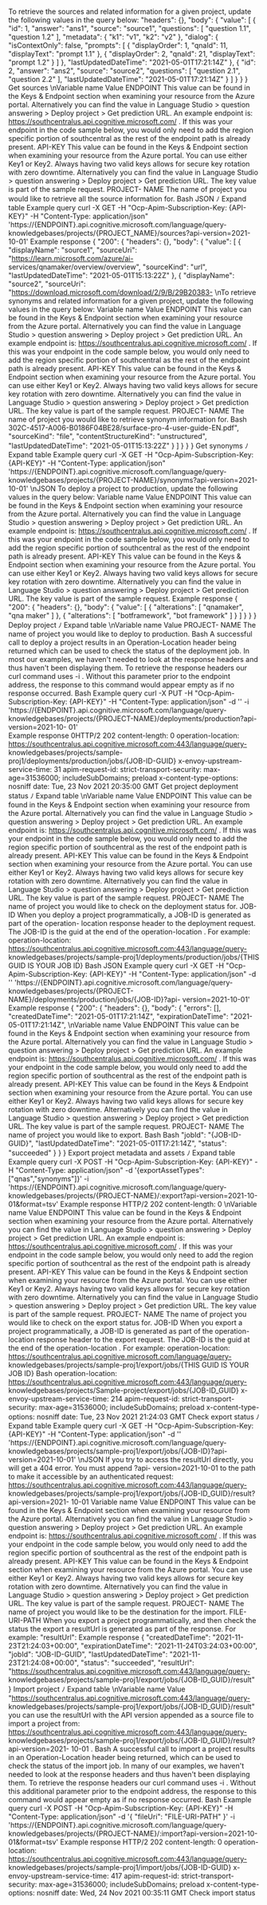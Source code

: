 To retrieve the sources and related information for a given project, update the following values
in the query below:
      "headers": {},
      "body": {
        "value": [
          {
            "id": 1,
            "answer": "ans1",
            "source": "source1",
            "questions": [
              "question 1.1",
              "question 1.2"
            ],
            "metadata": {
              "k1": "v1",
              "k2": "v2"
            },
            "dialog": {
              "isContextOnly": false,
              "prompts": [
                {
                  "displayOrder": 1,
                  "qnaId": 11,
                  "displayText": "prompt 1.1"
                },
                {
                  "displayOrder": 2,
                  "qnaId": 21,
                  "displayText": "prompt 1.2"
                }
              ]
            },
            "lastUpdatedDateTime": "2021-05-01T17:21:14Z"
          },
          {
            "id": 2,
            "answer": "ans2",
            "source": "source2",
            "questions": [
              "question 2.1",
              "question 2.2"
            ],
            "lastUpdatedDateTime": "2021-05-01T17:21:14Z"
          }
        ]
      }
    }
  }
Get sources
\nVariable
name
Value
ENDPOINT
This value can be found in the Keys & Endpoint section when examining your resource from
the Azure portal. Alternatively you can find the value in Language Studio > question
answering > Deploy project > Get prediction URL. An example endpoint is:
https://southcentralus.api.cognitive.microsoft.com/ . If this was your endpoint in the code
sample below, you would only need to add the region specific portion of southcentral  as the
rest of the endpoint path is already present.
API-KEY
This value can be found in the Keys & Endpoint section when examining your resource from
the Azure portal. You can use either Key1 or Key2. Always having two valid keys allows for
secure key rotation with zero downtime. Alternatively you can find the value in Language
Studio > question answering > Deploy project > Get prediction URL. The key value is part
of the sample request.
PROJECT-
NAME
The name of project you would like to retrieve all the source information for.
Bash
JSON
ﾉ
Expand table
Example query
curl -X GET -H "Ocp-Apim-Subscription-Key: {API-KEY}" -H "Content-Type: 
application/json" 'https://{ENDPOINT}.api.cognitive.microsoft.com/language/query-
knowledgebases/projects/{PROJECT_NAME}/sources?api-version=2021-10-01'
Example response
{
    "200": {
      "headers": {},
      "body": {
        "value": [
          {
            "displayName": "source1",
            "sourceUri": "https://learn.microsoft.com/azure/ai-
services/qnamaker/overview/overview",
            "sourceKind": "url",
            "lastUpdatedDateTime": "2021-05-01T15:13:22Z"
          },
          {
            "displayName": "source2",
            "sourceUri": "https://download.microsoft.com/download/2/9/B/29B20383-
\nTo retrieve synonyms and related information for a given project, update the following values
in the query below:
Variable
name
Value
ENDPOINT
This value can be found in the Keys & Endpoint section when examining your resource from
the Azure portal. Alternatively you can find the value in Language Studio > question
answering > Deploy project > Get prediction URL. An example endpoint is:
https://southcentralus.api.cognitive.microsoft.com/ . If this was your endpoint in the code
sample below, you would only need to add the region specific portion of southcentral  as the
rest of the endpoint path is already present.
API-KEY
This value can be found in the Keys & Endpoint section when examining your resource from
the Azure portal. You can use either Key1 or Key2. Always having two valid keys allows for
secure key rotation with zero downtime. Alternatively you can find the value in Language
Studio > question answering > Deploy project > Get prediction URL. The key value is part
of the sample request.
PROJECT-
NAME
The name of project you would like to retrieve synonym information for.
Bash
302C-4517-A006-B0186F04BE28/surface-pro-4-user-guide-EN.pdf",
            "sourceKind": "file",
            "contentStructureKind": "unstructured",
            "lastUpdatedDateTime": "2021-05-01T15:13:22Z"
          }
        ]
      }
    }
  }
Get synonyms
ﾉ
Expand table
Example query
curl -X GET -H "Ocp-Apim-Subscription-Key: {API-KEY}" -H "Content-Type: 
application/json" 'https://{ENDPOINT}.api.cognitive.microsoft.com/language/query-
knowledgebases/projects/{PROJECT-NAME}/synonyms?api-version=2021-10-01'
\nJSON
To deploy a project to production, update the following values in the query below:
Variable
name
Value
ENDPOINT
This value can be found in the Keys & Endpoint section when examining your resource from
the Azure portal. Alternatively you can find the value in Language Studio > question
answering > Deploy project > Get prediction URL. An example endpoint is:
https://southcentralus.api.cognitive.microsoft.com/ . If this was your endpoint in the code
sample below, you would only need to add the region specific portion of southcentral  as the
rest of the endpoint path is already present.
API-KEY
This value can be found in the Keys & Endpoint section when examining your resource from
the Azure portal. You can use either Key1 or Key2. Always having two valid keys allows for
secure key rotation with zero downtime. Alternatively you can find the value in Language
Studio > question answering > Deploy project > Get prediction URL. The key value is part
of the sample request.
Example response
 {
    "200": {
      "headers": {},
      "body": {
        "value": [
          {
            "alterations": [
              "qnamaker",
              "qna maker"
            ]
          },
          {
            "alterations": [
              "botframework",
              "bot framework"
            ]
          }
        ]
      }
    }
  }
Deploy project
ﾉ
Expand table
\nVariable
name
Value
PROJECT-
NAME
The name of project you would like to deploy to production.
Bash
A successful call to deploy a project results in an Operation-Location  header being returned
which can be used to check the status of the deployment job. In most our examples, we
haven't needed to look at the response headers and thus haven't been displaying them. To
retrieve the response headers our curl command uses -i . Without this parameter prior to the
endpoint address, the response to this command would appear empty as if no response
occurred.
Bash
Example query
curl -X PUT -H "Ocp-Apim-Subscription-Key: {API-KEY}" -H "Content-Type: 
application/json" -d '' -i 
'https://{ENDPOINT}.api.cognitive.microsoft.com/language/query-
knowledgebases/projects/{PROJECT-NAME}/deployments/production?api-version=2021-10-
01'  
Example response
0HTTP/2 202
content-length: 0
operation-location: 
https://southcentralus.api.cognitive.microsoft.com:443/language/query-
knowledgebases/projects/sample-proj1/deployments/production/jobs/{JOB-ID-GUID}
x-envoy-upstream-service-time: 31
apim-request-id:
strict-transport-security: max-age=31536000; includeSubDomains; preload
x-content-type-options: nosniff
date: Tue, 23 Nov 2021 20:35:00 GMT
Get project deployment status
ﾉ
Expand table
\nVariable
name
Value
ENDPOINT
This value can be found in the Keys & Endpoint section when examining your resource from
the Azure portal. Alternatively you can find the value in Language Studio > question
answering > Deploy project > Get prediction URL. An example endpoint is:
https://southcentralus.api.cognitive.microsoft.com/ . If this was your endpoint in the code
sample below, you would only need to add the region specific portion of southcentral  as the
rest of the endpoint path is already present.
API-KEY
This value can be found in the Keys & Endpoint section when examining your resource from
the Azure portal. You can use either Key1 or Key2. Always having two valid keys allows for
secure key rotation with zero downtime. Alternatively you can find the value in Language
Studio > question answering > Deploy project > Get prediction URL. The key value is part
of the sample request.
PROJECT-
NAME
The name of project you would like to check on the deployment status for.
JOB-ID
When you deploy a project programmatically, a JOB-ID  is generated as part of the operation-
location  response header to the deployment request. The JOB-ID  is the guid at the end of
the operation-location . For example: operation-location:
https://southcentralus.api.cognitive.microsoft.com:443/language/query-
knowledgebases/projects/sample-proj1/deployments/production/jobs/{THIS GUID IS YOUR JOB
ID}
Bash
JSON
Example query
curl -X GET -H "Ocp-Apim-Subscription-Key: {API-KEY}" -H "Content-Type: 
application/json" -d '' 
'https://{ENDPOINT}.api.cognitive.microsoft.com/language/query-
knowledgebases/projects/{PROJECT-NAME}/deployments/production/jobs/{JOB-ID}?api-
version=2021-10-01' 
Example response
    {
    "200": {
      "headers": {},
      "body": {
        "errors": [],
        "createdDateTime": "2021-05-01T17:21:14Z",
        "expirationDateTime": "2021-05-01T17:21:14Z",
\nVariable
name
Value
ENDPOINT
This value can be found in the Keys & Endpoint section when examining your resource from
the Azure portal. Alternatively you can find the value in Language Studio > question
answering > Deploy project > Get prediction URL. An example endpoint is:
https://southcentralus.api.cognitive.microsoft.com/ . If this was your endpoint in the code
sample below, you would only need to add the region specific portion of southcentral  as the
rest of the endpoint path is already present.
API-KEY
This value can be found in the Keys & Endpoint section when examining your resource from
the Azure portal. You can use either Key1 or Key2. Always having two valid keys allows for
secure key rotation with zero downtime. Alternatively you can find the value in Language
Studio > question answering > Deploy project > Get prediction URL. The key value is part
of the sample request.
PROJECT-
NAME
The name of project you would like to export.
Bash
Bash
        "jobId": "{JOB-ID-GUID}",
        "lastUpdatedDateTime": "2021-05-01T17:21:14Z",
        "status": "succeeded"
      }
    }
  }
Export project metadata and assets
ﾉ
Expand table
Example query
curl -X POST -H "Ocp-Apim-Subscription-Key: {API-KEY}" -H "Content-Type: 
application/json" -d '{exportAssetTypes": ["qnas","synonyms"]}' -i 
'https://{ENDPOINT}.api.cognitive.microsoft.com/language/query-
knowledgebases/projects/{PROJECT-NAME}/:export?api-version=2021-10-01&format=tsv'
Example response
HTTP/2 202
content-length: 0
\nVariable
name
Value
ENDPOINT
This value can be found in the Keys & Endpoint section when examining your resource from
the Azure portal. Alternatively you can find the value in Language Studio > question
answering > Deploy project > Get prediction URL. An example endpoint is:
https://southcentralus.api.cognitive.microsoft.com/ . If this was your endpoint in the code
sample below, you would only need to add the region specific portion of southcentral  as the
rest of the endpoint path is already present.
API-KEY
This value can be found in the Keys & Endpoint section when examining your resource from
the Azure portal. You can use either Key1 or Key2. Always having two valid keys allows for
secure key rotation with zero downtime. Alternatively you can find the value in Language
Studio > question answering > Deploy project > Get prediction URL. The key value is part
of the sample request.
PROJECT-
NAME
The name of project you would like to check on the export status for.
JOB-ID
When you export a project programmatically, a JOB-ID  is generated as part of the operation-
location  response header to the export request. The JOB-ID  is the guid at the end of the
operation-location . For example: operation-location:
https://southcentralus.api.cognitive.microsoft.com/language/query-
knowledgebases/projects/sample-proj1/export/jobs/{THIS GUID IS YOUR JOB ID}
Bash
operation-location: 
https://southcentralus.api.cognitive.microsoft.com:443/language/query-
knowledgebases/projects/Sample-project/export/jobs/{JOB-ID_GUID}
x-envoy-upstream-service-time: 214
apim-request-id:
strict-transport-security: max-age=31536000; includeSubDomains; preload
x-content-type-options: nosniff
date: Tue, 23 Nov 2021 21:24:03 GMT
Check export status
ﾉ
Expand table
Example query
curl -X GET -H "Ocp-Apim-Subscription-Key: {API-KEY}" -H "Content-Type: 
application/json" -d '' 
'https://{ENDPOINT}.api.cognitive.microsoft.com/language/query-
knowledgebases/projects/sample-proj1/export/jobs/{JOB-ID}?api-version=2021-10-01' 
\nJSON
If you try to access the resultUrl directly, you will get a 404 error. You must append ?api-
version=2021-10-01  to the path to make it accessible by an authenticated request:
https://southcentralus.api.cognitive.microsoft.com:443/language/query-
knowledgebases/projects/sample-proj1/export/jobs/{JOB-ID_GUID}/result?api-version=2021-
10-01
Variable
name
Value
ENDPOINT
This value can be found in the Keys & Endpoint section when examining your resource from
the Azure portal. Alternatively you can find the value in Language Studio > question
answering > Deploy project > Get prediction URL. An example endpoint is:
https://southcentralus.api.cognitive.microsoft.com/ . If this was your endpoint in the code
sample below, you would only need to add the region specific portion of southcentral  as the
rest of the endpoint path is already present.
API-KEY
This value can be found in the Keys & Endpoint section when examining your resource from
the Azure portal. You can use either Key1 or Key2. Always having two valid keys allows for
secure key rotation with zero downtime. Alternatively you can find the value in Language
Studio > question answering > Deploy project > Get prediction URL. The key value is part of
the sample request.
PROJECT-
NAME
The name of project you would like to be the destination for the import.
FILE-
URI-PATH
When you export a project programmatically, and then check the status the export a
resultUrl  is generated as part of the response. For example: "resultUrl":
Example response
{
  "createdDateTime": "2021-11-23T21:24:03+00:00",
  "expirationDateTime": "2021-11-24T03:24:03+00:00",
  "jobId": "JOB-ID-GUID",
  "lastUpdatedDateTime": "2021-11-23T21:24:08+00:00",
  "status": "succeeded",
  "resultUrl": 
"https://southcentralus.api.cognitive.microsoft.com:443/language/query-
knowledgebases/projects/sample-proj1/export/jobs/{JOB-ID_GUID}/result"
}
Import project
ﾉ
Expand table
\nVariable
name
Value
"https://southcentralus.api.cognitive.microsoft.com:443/language/query-
knowledgebases/projects/sample-proj1/export/jobs/{JOB-ID_GUID}/result"  you can use the
resultUrl with the API version appended as a source file to import a project from:
https://southcentralus.api.cognitive.microsoft.com:443/language/query-
knowledgebases/projects/sample-proj1/export/jobs/{JOB-ID_GUID}/result?api-version=2021-
10-01 .
Bash
A successful call to import a project results in an Operation-Location  header being returned,
which can be used to check the status of the import job. In many of our examples, we haven't
needed to look at the response headers and thus haven't been displaying them. To retrieve the
response headers our curl command uses -i . Without this additional parameter prior to the
endpoint address, the response to this command would appear empty as if no response
occurred.
Bash
Example query
curl -X POST -H "Ocp-Apim-Subscription-Key: {API-KEY}" -H "Content-Type: 
application/json" -d '{
      "fileUri": "FILE-URI-PATH"
  }' -i 'https://{ENDPOINT}.api.cognitive.microsoft.com/language/query-
knowledgebases/projects/{PROJECT-NAME}/:import?api-version=2021-10-01&format=tsv'
Example response
HTTP/2 202
content-length: 0
operation-location: 
https://southcentralus.api.cognitive.microsoft.com:443/language/query-
knowledgebases/projects/sample-proj1/import/jobs/{JOB-ID-GUID}
x-envoy-upstream-service-time: 417
apim-request-id: 
strict-transport-security: max-age=31536000; includeSubDomains; preload
x-content-type-options: nosniff
date: Wed, 24 Nov 2021 00:35:11 GMT
Check import status